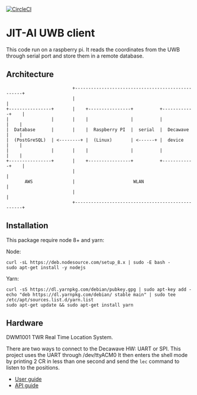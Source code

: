 [![CircleCI](https://circleci.com/gh/CDECatapult/uwb-logger.svg?style=svg)](https://circleci.com/gh/CDECatapult/uwb-logger)

# JIT-AI UWB client

This code run on a raspberry pi.
It reads the coordinates from the UWB through serial port and store them in a remote database.

## Architecture

```
                         +--------------------------------------------------+
                         |                                                  |
+----------------+       |    +----------------+          +------------+    |
|                |       |    |                |          |            |    |
|  Database      |       |    |  Raspberry PI  |  serial  |  Decawave  |    |
|  (PostGreSQL)  | <--------+ |  (Linux)       | <------+ |  device    |    |
|                |       |    |                |          |            |    |
+----------------+       |    +----------------+          +------------+    |
                         |                                                  |
       AWS               |                      WLAN                        |
                         |                                                  |
                         +--------------------------------------------------+
```

## Installation

This package require node 8+ and yarn:

Node:

    curl -sL https://deb.nodesource.com/setup_8.x | sudo -E bash -
    sudo apt-get install -y nodejs

Yarn:

    curl -sS https://dl.yarnpkg.com/debian/pubkey.gpg | sudo apt-key add -
    echo "deb https://dl.yarnpkg.com/debian/ stable main" | sudo tee /etc/apt/sources.list.d/yarn.list
    sudo apt-get update && sudo apt-get install yarn

## Hardware

DWM1001 TWR Real Time Location System.

There are two ways to connect to the Decawave HW: UART or SPI.
This project uses the UART through /dev/ttyACM0
It then enters the shell mode by printing 2 CR in less than one second and send
the `lec` command to listen to the positions.

- [User guide](https://www.decawave.com/wp-content/uploads/2018/08/dwm1001_firmware_user_guide.pdf)
- [API guide](https://www.decawave.com/wp-content/uploads/2018/08/dwm1001-api-guide.pdf)
